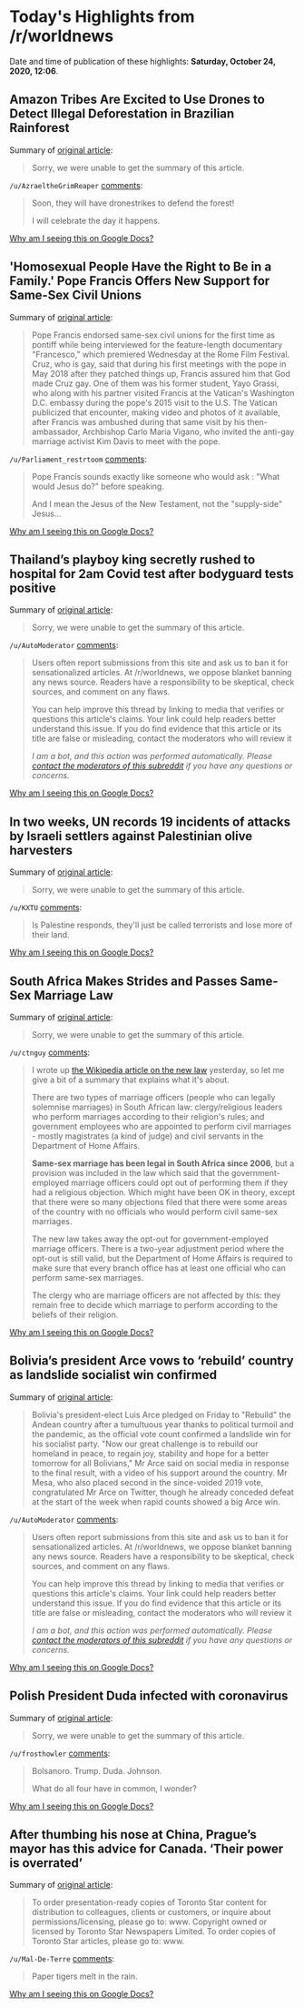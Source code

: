 # Today's Highlights from /r/worldnews

Date and time of publication of these highlights: **Saturday, October 24, 2020, 12:06**.

## Amazon Tribes Are Excited to Use Drones to Detect Illegal Deforestation in Brazilian Rainforest

Summary of [original article](https://mondestuff.com/world-news/amazon-tribes-are-excited-to-use-drones-to-detect-illegal-deforestation-in-brazilian-rainforest/):

> Sorry, we were unable to get the summary of this article.

`/u/AzraeltheGrimReaper` [comments](https://www.reddit.com/r/worldnews/comments/jhbmpx/amazon_tribes_are_excited_to_use_drones_to_detect/):

> Soon, they will have dronestrikes to defend the forest!
> 
> I will celebrate the day it happens.

[Why am I seeing this on Google Docs?](https://docs.google.com/document/d/1Dc6We63vOXIZsc0op-Bt4abqkYjXzOigalQqFxmvvbM/edit?usp=sharing)

## 'Homosexual People Have the Right to Be in a Family.' Pope Francis Offers New Support for Same-Sex Civil Unions

Summary of [original article](https://time.com/5902186/pope-francis-supports-same-sex-civil-unions-francesco/):

> Pope Francis endorsed same-sex civil unions for the first time as pontiff while being interviewed for the feature-length documentary "Francesco," which premiered Wednesday at the Rome Film Festival. Cruz, who is gay, said that during his first meetings with the pope in May 2018 after they patched things up, Francis assured him that God made Cruz gay. One of them was his former student, Yayo Grassi, who along with his partner visited Francis at the Vatican's Washington D.C. embassy during the pope's 2015 visit to the U.S. The Vatican publicized that encounter, making video and photos of it available, after Francis was ambushed during that same visit by his then-ambassador, Archbishop Carlo Maria Vigano, who invited the anti-gay marriage activist Kim Davis to meet with the pope.

`/u/Parliament_restrtoom` [comments](https://www.reddit.com/r/worldnews/comments/jh69fm/homosexual_people_have_the_right_to_be_in_a/):

> Pope Francis sounds exactly like someone who would ask : "What would Jesus do?" before speaking.
> 
> And I mean the  Jesus of the New Testament, not the "supply-side" Jesus...

[Why am I seeing this on Google Docs?](https://docs.google.com/document/d/1Dc6We63vOXIZsc0op-Bt4abqkYjXzOigalQqFxmvvbM/edit?usp=sharing)

## Thailand’s playboy king secretly rushed to hospital for 2am Covid test after bodyguard tests positive

Summary of [original article](https://www.thesun.co.uk/news/13004769/thailand-playboy-king-covid-test-bodyguard/):

> Sorry, we were unable to get the summary of this article.

`/u/AutoModerator` [comments](https://www.reddit.com/r/worldnews/comments/jh1dh6/thailands_playboy_king_secretly_rushed_to/):

> Users often report submissions from this site and ask us to ban it for sensationalized articles. At /r/worldnews, we oppose blanket banning any news source. Readers have a responsibility to be skeptical, check sources, and comment on any flaws.
> 
> You can help improve this thread by linking to media that verifies or questions this article's claims. Your link could help readers better understand this issue. If you do find evidence that this article or its title are false or misleading, contact the moderators who will review it
> 
> *I am a bot, and this action was performed automatically. Please [contact the moderators of this subreddit](/message/compose/?to=/r/worldnews) if you have any questions or concerns.*

[Why am I seeing this on Google Docs?](https://docs.google.com/document/d/1Dc6We63vOXIZsc0op-Bt4abqkYjXzOigalQqFxmvvbM/edit?usp=sharing)

## In two weeks, UN records 19 incidents of attacks by Israeli settlers against Palestinian olive harvesters

Summary of [original article](https://english.wafa.ps/Pages/Details/120704):

> Sorry, we were unable to get the summary of this article.

`/u/KXTU` [comments](https://www.reddit.com/r/worldnews/comments/jh8gyo/in_two_weeks_un_records_19_incidents_of_attacks/):

> Is Palestine responds, they'll just be called terrorists and lose more of their land.

[Why am I seeing this on Google Docs?](https://docs.google.com/document/d/1Dc6We63vOXIZsc0op-Bt4abqkYjXzOigalQqFxmvvbM/edit?usp=sharing)

## South Africa Makes Strides and Passes Same-Sex Marriage Law

Summary of [original article](https://www.okayafrica.com/south-african-passes-same-sex-amendment-bill/):

> Sorry, we were unable to get the summary of this article.

`/u/ctnguy` [comments](https://www.reddit.com/r/worldnews/comments/jh4fz2/south_africa_makes_strides_and_passes_samesex/):

> I wrote up [the Wikipedia article on the new law](https://en.wikipedia.org/wiki/Civil_Union_Amendment_Act,_2020) yesterday, so let me give a bit of a summary that explains what it's about.
> 
> There  are two types of marriage officers (people who can legally solemnise  marriages) in South African law: clergy/religious leaders who perform  marriages according to their religion's rules; and government employees  who are appointed to perform civil marriages - mostly magistrates (a  kind of judge) and civil servants in the Department of Home Affairs.
> 
> **Same-sex marriage has been legal in South Africa since 2006**, but a provision  was included in the law which said that the government-employed marriage  officers could opt out of performing them if they had a religious objection. Which might have been OK in theory, except that there were so  many objections filed that there were some areas of the country with no  officials who would perform civil same-sex marriages.
> 
> The  new law takes away the opt-out for government-employed marriage  officers. There is a two-year adjustment period where the opt-out is  still valid, but the Department of Home Affairs is required to make sure  that every branch office has at least one official who can perform  same-sex marriages.
> 
> The clergy who  are marriage officers are not affected by this: they remain free to  decide which marriage to perform according to the beliefs of their  religion.

[Why am I seeing this on Google Docs?](https://docs.google.com/document/d/1Dc6We63vOXIZsc0op-Bt4abqkYjXzOigalQqFxmvvbM/edit?usp=sharing)

## Bolivia’s president Arce vows to ‘rebuild’ country as landslide socialist win confirmed

Summary of [original article](https://www.independent.co.uk/news/world/americas/bolivia-president-luis-arce-socialist-election-morales-b1279153.html):

> Bolivia's president-elect Luis Arce pledged on Friday to "Rebuild" the Andean country after a tumultuous year thanks to political turmoil and the pandemic, as the official vote count confirmed a landslide win for his socialist party. "Now our great challenge is to rebuild our homeland in peace, to regain joy, stability and hope for a better tomorrow for all Bolivians," Mr Arce said on social media in response to the final result, with a video of his support around the country. Mr Mesa, who also placed second in the since-voided 2019 vote, congratulated Mr Arce on Twitter, though he already conceded defeat at the start of the week when rapid counts showed a big Arce win.

`/u/AutoModerator` [comments](https://www.reddit.com/r/worldnews/comments/jhbwei/bolivias_president_arce_vows_to_rebuild_country/):

> Users often report submissions from this site and ask us to ban it for sensationalized articles. At /r/worldnews, we oppose blanket banning any news source. Readers have a responsibility to be skeptical, check sources, and comment on any flaws.
> 
> You can help improve this thread by linking to media that verifies or questions this article's claims. Your link could help readers better understand this issue. If you do find evidence that this article or its title are false or misleading, contact the moderators who will review it
> 
> *I am a bot, and this action was performed automatically. Please [contact the moderators of this subreddit](/message/compose/?to=/r/worldnews) if you have any questions or concerns.*

[Why am I seeing this on Google Docs?](https://docs.google.com/document/d/1Dc6We63vOXIZsc0op-Bt4abqkYjXzOigalQqFxmvvbM/edit?usp=sharing)

## Polish President Duda infected with coronavirus

Summary of [original article](https://uk.reuters.com/article/uk-health-coronavirus-poland-idUKKBN2790AM):

> Sorry, we were unable to get the summary of this article.

`/u/frosthowler` [comments](https://www.reddit.com/r/worldnews/comments/jh4guy/polish_president_duda_infected_with_coronavirus/):

> Bolsanoro. Trump. Duda. Johnson.
> 
> What do all four have in common, I wonder?

[Why am I seeing this on Google Docs?](https://docs.google.com/document/d/1Dc6We63vOXIZsc0op-Bt4abqkYjXzOigalQqFxmvvbM/edit?usp=sharing)

## After thumbing his nose at China, Prague’s mayor has this advice for Canada. ‘Their power is overrated’

Summary of [original article](https://www.thestar.com/news/canada/2020/10/24/after-thumbing-his-nose-at-china-pragues-mayor-has-this-advice-for-canada-their-power-is-overrated.html):

> To order presentation-ready copies of Toronto Star content for distribution to colleagues, clients or customers, or inquire about permissions/licensing, please go to: www. Copyright owned or licensed by Toronto Star Newspapers Limited. To order copies of Toronto Star articles, please go to: www.

`/u/Mal-De-Terre` [comments](https://www.reddit.com/r/worldnews/comments/jhak10/after_thumbing_his_nose_at_china_pragues_mayor/):

> Paper tigers melt in the rain.

[Why am I seeing this on Google Docs?](https://docs.google.com/document/d/1Dc6We63vOXIZsc0op-Bt4abqkYjXzOigalQqFxmvvbM/edit?usp=sharing)

